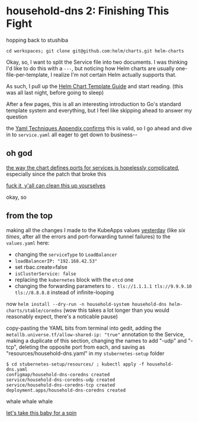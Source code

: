 # household-dns 2: Finishing This Fight

hopping back to stushiba

`cd workspaces; git clone git@github.com:helm/charts.git helm-charts`

Okay, so, I want to split the Service file into two documents. I was thinking I'd like to do this with a `---`, but noticing how Helm charts are usually one-file-per-template, I realize I'm not certain Helm actually supports that.

As such, I pull up the [Helm Chart Template Guide](https://helm.sh/docs/chart_template_guide/) and start reading. (this was all last night, before going to sleep)

After a few pages, this is all an interesting introduction to Go's standard template system and everything, but I feel like skipping ahead to answer my question

the [Yaml Techniques Appendix confirms](https://helm.sh/docs/chart_template_guide/yaml_techniques/#embedding-multiple-documents-in-one-file) this is valid, so I go ahead and dive in to `service.yaml` all eager to get down to business--

## oh god

[the way the chart defines ports for services is hopelessly complicated](https://github.com/helm/charts/commit/045066374096e377731d54a78842a8880652d1de#diff-2d0dda4338d9a0a46d6107b42b488c84), especially since the patch that broke this

[fuck it, y'all can clean this up yourselves](https://github.com/helm/charts/issues/22578)

okay, so

## from the top

making all the changes I made to the KubeApps values [yesterday](598de530-7e33-44eb-83ce-e15edf3a5405.md) (like *six times*, after all the errors and port-forwarding tunnel failures) to the `values.yaml` here:

- changing the `serviceType` to `LoadBalancer`
- `loadBalancerIP: "192.168.42.53"`
- set rbac.create=false
- `isClusterService: false`
- replacing the `kubernetes` block with the `etcd` one
- changing the forwarding parameters to `. tls://1.1.1.1 tls://9.9.9.10 tls://8.8.8.8` instead of infinite-looping

now `helm install --dry-run -n household-system household-dns helm-charts/stable/coredns` (wow this takes a lot longer than you would reasonably expect, there's a noticable pause)

copy-pasting the YAML bits from terminal into gedit, adding the `metallb.universe.tf/allow-shared-ip: "true"` annotation to the Service, making a duplicate of this section, changing the names to add "-udp" and "-tcp", deleting the opposite port from each, and saving as "resources/household-dns.yaml" in my `stubernetes-setup` folder

```
$ cd stubernetes-setup/resources/ ; kubectl apply -f household-dns.yaml
configmap/household-dns-coredns created
service/household-dns-coredns-udp created
service/household-dns-coredns-tcp created
deployment.apps/household-dns-coredns created
```

whale whale whale

[let's take this baby for a spin](219b93f6-2ec1-4c82-9d8b-e2919417cbb3.md)
